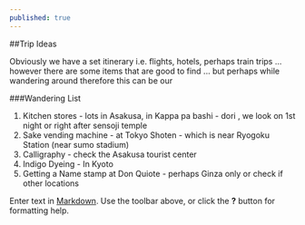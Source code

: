 ```yaml
---
published: true
---
```

##Trip Ideas

Obviously we have a set itinerary i.e. flights, hotels, perhaps train trips ... however there are some items that are good to find ... but perhaps while wandering around therefore this can be our

###Wandering List

1. Kitchen stores - lots in Asakusa, in Kappa pa bashi - dori , we look on 1st night or right after sensoji temple
2. Sake vending machine - at Tokyo Shoten - which is near Ryogoku Station (near sumo stadium)
3. Calligraphy - check the Asakusa tourist center
4. Indigo Dyeing - In Kyoto 
5. Getting a Name stamp at Don Quiote - perhaps Ginza only or check if other locations






Enter text in [Markdown](http://daringfireball.net/projects/markdown/). Use the toolbar above, or click the **?** button for formatting help.
